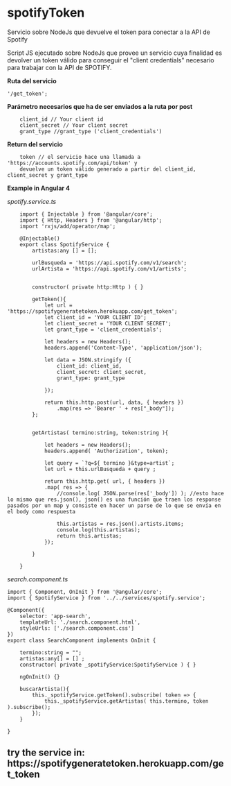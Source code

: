 # spotifyToken
Servicio sobre NodeJs que devuelve el token para conectar a la API de Spotify

Script JS ejecutado sobre NodeJs que provee un servicio cuya finalidad es devolver un token válido 
para conseguir el "client credentials" necesario para trabajar con la API de SPOTIFY.

<b>Ruta del servicio </b>  

    '/get_token';

<b>Parámetro necesarios que ha de ser enviados a la ruta por post</b>

        client_id // Your client id
        client_secret // Your client secret
        grant_type //grant_type ('client_credentials')

<b>Return del servicio</b>

        token // el servicio hace una llamada a 'https://accounts.spotify.com/api/token' y
        devuelve un token válido generado a partir del client_id, client_secret y grant_type


<b>Example in Angular 4</b>

*spotify.service.ts*
```
    import { Injectable } from '@angular/core';
    import { Http, Headers } from '@angular/http';
    import 'rxjs/add/operator/map';

    @Injectable()
    export class SpotifyService {
        artistas:any [] = [];

        urlBusqueda = 'https://api.spotify.com/v1/search';
        urlArtista = 'https://api.spotify.com/v1/artists';


        constructor( private http:Http ) { }

        getToken(){
            let url = 'https://spotifygeneratetoken.herokuapp.com/get_token';
            let client_id = 'YOUR CLIENT ID';
            let client_secret = 'YOUR CLIENT SECRET';
            let grant_type = 'client_credentials';

            let headers = new Headers();
            headers.append('Content-Type', 'application/json');

            let data = JSON.stringify ({
                client_id: client_id,
                client_secret: client_secret,
                grant_type: grant_type

            });

            return this.http.post(url, data, { headers })
                .map(res => 'Bearer ' + res["_body"]);
        };


        getArtistas( termino:string, token:string ){

            let headers = new Headers();
            headers.append( 'Authorization', token);

            let query = `?q=${ termino }&type=artist`;
            let url = this.urlBusqueda + query ;

            return this.http.get( url, { headers })
            .map( res => {
                //console.log( JSON.parse(res['_body']) ); //esto hace lo mismo que res.json(), json() es una función que traen los response pasados por un map y consiste en hacer un parse de lo que se envía en el body como respuesta

                this.artistas = res.json().artists.items;
                console.log(this.artistas);
                return this.artistas;
            });

        }

    }
```
*search.component.ts*
```
import { Component, OnInit } from '@angular/core';
import { SpotifyService } from '../../services/spotify.service';

@Component({
    selector: 'app-search',
    templateUrl: './search.component.html',
    styleUrls: ['./search.component.css']
})
export class SearchComponent implements OnInit {

    termino:string = "";
    artistas:any[] = [] ;
    constructor( private _spotifyService:SpotifyService ) { }

    ngOnInit() {}

    buscarArtista(){
		this._spotifyService.getToken().subscribe( token => {
            this._spotifyService.getArtistas( this.termino, token ).subscribe();
        });
    }

}
```
<h2>try the service in: https://spotifygeneratetoken.herokuapp.com/get_token</2>
